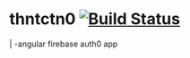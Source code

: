 # thntctn0 [![Build Status](https://travis-ci.org/brngdsn/thntctn0.svg?branch=master)](https://travis-ci.org/brngdsn/thntctn0)
| -angular firebase auth0 app
